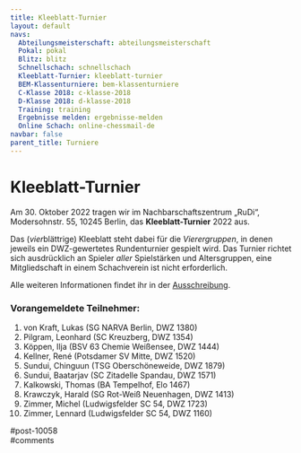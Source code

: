 ```yaml
---
title: Kleeblatt-Turnier 
layout: default
navs:
  Abteilungsmeisterschaft: abteilungsmeisterschaft
  Pokal: pokal
  Blitz: blitz
  Schnellschach: schnellschach
  Kleeblatt-Turnier: kleeblatt-turnier
  BEM-Klassenturniere: bem-klassenturniere
  C-Klasse 2018: c-klasse-2018
  D-Klasse 2018: d-klasse-2018
  Training: training
  Ergebnisse melden: ergebnisse-melden
  Online Schach: online-chessmail-de
navbar: false
parent_title: Turniere
---
```

<div class="post-10058 page type-page status-publish hentry" id="post-10058">
<h1 class="entry-title">Kleeblatt-Turnier</h1>
<div class="entry-content">
<p>Am 30. Oktober 2022 tragen wir im Nachbarschaftszentrum „RuDi“, Modersohnstr. 55, 10245 Berlin, das <b>Kleeblatt-Turnier</b> 2022 aus. </p>
<p>Das (<i>vier</i>blättrige) Kleeblatt steht dabei für die <i>Vierergruppen</i>, in denen jeweils ein DWZ-gewertetes Rundenturnier gespielt wird. Das Turnier richtet sich ausdrücklich an Spieler <i>aller</i> Spielstärken und Altersgruppen, eine Mitgliedschaft in einem Schachverein ist nicht erforderlich.</p>
<p>Alle weiteren Informationen findet ihr in der <a href="https://www.narva-schach.de/wordpress/wp-content/uploads/2022/10/Kleeblatt-Turnier-2022.pdf">Ausschreibung</a>.</p>
<h3>Vorangemeldete Teilnehmer:</h3>
<ol>
<li>von Kraft, Lukas (SG NARVA Berlin, DWZ 1380)</li>
<li>Pilgram, Leonhard (SC Kreuzberg, DWZ 1354)</li>
<li>Köppen, Ilja (BSV 63 Chemie Weißensee, DWZ 1444)</li>
<li>Kellner, René (Potsdamer SV Mitte, DWZ 1520)</li>
<li>Sundui, Chinguun (TSG Oberschöneweide, DWZ 1879)</li>
<li>Sundui, Baatarjav (SC Zitadelle Spandau, DWZ 1571)</li>
<li>Kalkowski, Thomas (BA Tempelhof, Elo 1467)</li>
<li>Krawczyk, Harald (SG Rot-Weiß Neuenhagen, DWZ 1413)</li>
<li>Zimmer, Michel (Ludwigsfelder SC 54, DWZ 1723)</li>
<li>Zimmer, Lennard (Ludwigsfelder SC 54, DWZ 1160)</li>
</ol>
</div><!-- .entry-content -->
</div> #post-10058 
<div id="comments">
</div> #comments 
